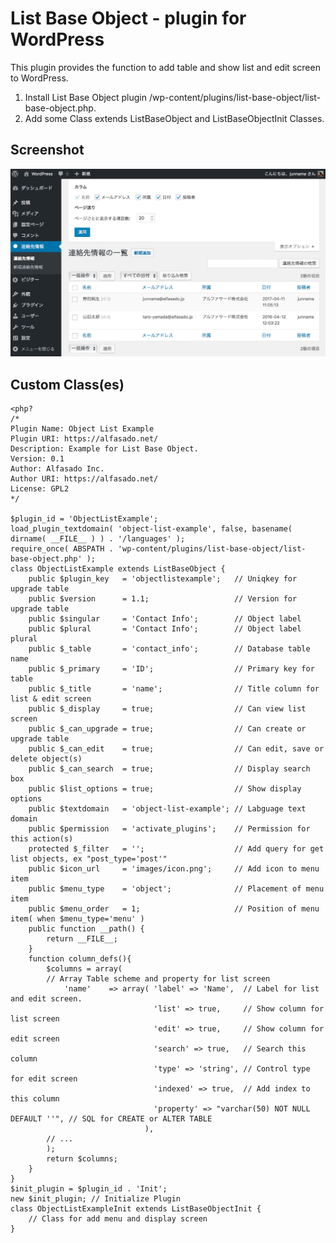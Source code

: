 # List Base Object \- plugin for WordPress

This plugin provides the function to add table and show list and edit screen to WordPress\.

1. Install List Base Object plugin /wp\-content/plugins/list\-base\-object/list\-base\-object\.php\.
2. Add some Class extends ListBaseObject and ListBaseObjectInit Classes\.

##  Screenshot

<div style="text-align:center"><img alt="list screen's screenshot" src="screenshot.png" width="800" /></div>

##  Custom Class\(es\)

    <php?
    /*
    Plugin Name: Object List Example
    Plugin URI: https://alfasado.net/
    Description: Example for List Base Object.
    Version: 0.1
    Author: Alfasado Inc.
    Author URI: https://alfasado.net/
    License: GPL2
    */

    $plugin_id = 'ObjectListExample';
    load_plugin_textdomain( 'object-list-example', false, basename( dirname( __FILE__ ) ) . '/languages' );
    require_once( ABSPATH . 'wp-content/plugins/list-base-object/list-base-object.php' );
    class ObjectListExample extends ListBaseObject {
        public $plugin_key   = 'objectlistexample';   // Uniqkey for upgrade table
        public $version      = 1.1;                   // Version for upgrade table
        public $singular     = 'Contact Info';        // Object label
        public $plural       = 'Contact Info';        // Object label plural
        public $_table       = 'contact_info';        // Database table name
        public $_primary     = 'ID';                  // Primary key for table
        public $_title       = 'name';                // Title column for list & edit screen
        public $_display     = true;                  // Can view list screen
        public $_can_upgrade = true;                  // Can create or upgrade table
        public $_can_edit    = true;                  // Can edit, save or delete object(s)
        public $_can_search  = true;                  // Display search box
        public $list_options = true;                  // Show display options
        public $textdomain   = 'object-list-example'; // Labguage text domain
        public $permission   = 'activate_plugins';    // Permission for this action(s)
        protected $_filter   = '';                    // Add query for get list objects, ex "post_type='post'"
        public $icon_url     = 'images/icon.png';     // Add icon to menu item
        public $menu_type    = 'object';              // Placement of menu item
        public $menu_order   = 1;                     // Position of menu item( when $menu_type='menu' )
        public function __path() {
            return __FILE__;
        }
        function column_defs(){
            $columns = array(
            // Array Table scheme and property for list screen
                'name'    => array( 'label' => 'Name',  // Label for list and edit screen.
                                    'list' => true,     // Show column for list screen
                                    'edit' => true,     // Show column for edit screen
                                    'search' => true,   // Search this column
                                    'type' => 'string', // Control type for edit screen
                                    'indexed' => true,  // Add index to this column
                                    'property' => "varchar(50) NOT NULL DEFAULT ''", // SQL for CREATE or ALTER TABLE
                                  ),
            // ...
            );
            return $columns;
        }
    }
    $init_plugin = $plugin_id . 'Init';
    new $init_plugin; // Initialize Plugin
    class ObjectListExampleInit extends ListBaseObjectInit {
        // Class for add menu and display screen
    }
    
